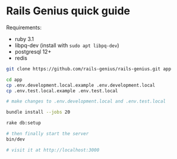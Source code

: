 # Rails Genius quick guide

Requirements:
- ruby 3.1
- libpq-dev (install with `sudo apt libpq-dev`)
- postgresql 12+
- redis

```bash
git clone https://github.com/rails-genius/rails-genius.git app

cd app
cp .env.development.local.example .env.development.local
cp .env.test.local.example .env.test.local

# make changes to .env.development.local and .env.test.local

bundle install --jobs 20

rake db:setup

# then finally start the server
bin/dev

# visit it at http://localhost:3000
```